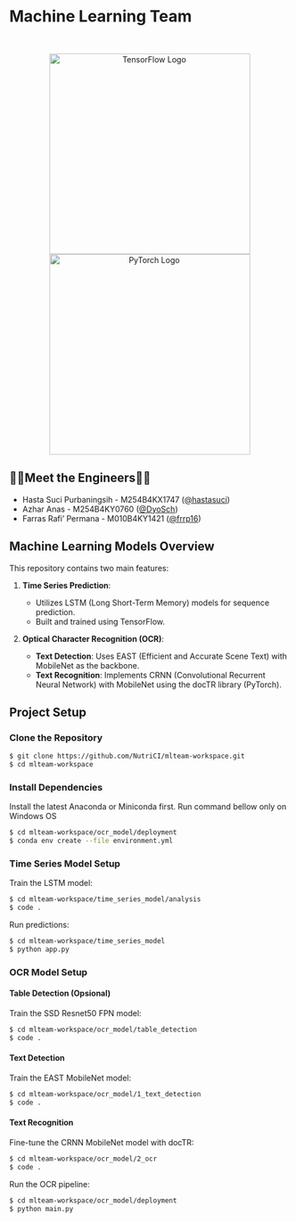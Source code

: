 # Machine Learning Team
</br>
<p align="center">
  <a href="https://www.tensorflow.org/" target="blank"><img src="https://www.tensorflow.org/images/tf_logo_social.png" width="360" alt="TensorFlow Logo" /></a>
  <a href="https://pytorch.org/" target="blank"><img src="https://pytorch.org/assets/images/logo.svg" width="360" alt="PyTorch Logo" /></a>
</p>

## 🧑‍💻Meet the Engineers👩‍💻

- Hasta Suci Purbaningsih - M254B4KX1747 ([@hastasuci](https://github.com/hastasuci))
- Azhar Anas - M254B4KY0760 ([@DyoSch](https://github.com/DyoSch))
- Farras Rafi’ Permana - M010B4KY1421  ([@frrp16](https://github.com/frrp16))

## Machine Learning Models Overview

This repository contains two main features:

1. **Time Series Prediction**:
   - Utilizes LSTM (Long Short-Term Memory) models for sequence prediction.
   - Built and trained using TensorFlow.

2. **Optical Character Recognition (OCR)**:
   - **Text Detection**: Uses EAST (Efficient and Accurate Scene Text) with MobileNet as the backbone.
   - **Text Recognition**: Implements CRNN (Convolutional Recurrent Neural Network) with MobileNet using the docTR library (PyTorch).


## Project Setup

### Clone the Repository

```bash
$ git clone https://github.com/NutriCI/mlteam-workspace.git
$ cd mlteam-workspace
```

### Install Dependencies
Install the latest Anaconda or Miniconda first. Run command bellow only on Windows OS

```bash
$ cd mlteam-workspace/ocr_model/deployment
$ conda env create --file environment.yml
```

### Time Series Model Setup

Train the LSTM model:

```bash
$ cd mlteam-workspace/time_series_model/analysis
$ code .
```

Run predictions:

```bash
$ cd mlteam-workspace/time_series_model
$ python app.py
```

### OCR Model Setup

#### Table Detection (Opsional)
Train the SSD Resnet50 FPN model:

```bash
$ cd mlteam-workspace/ocr_model/table_detection
$ code .
```

#### Text Detection
Train the EAST MobileNet model:

```bash
$ cd mlteam-workspace/ocr_model/1_text_detection
$ code .
```

#### Text Recognition
Fine-tune the CRNN MobileNet model with docTR:

```bash
$ cd mlteam-workspace/ocr_model/2_ocr
$ code .
```

Run the OCR pipeline:

```bash
$ cd mlteam-workspace/ocr_model/deployment
$ python main.py
```
